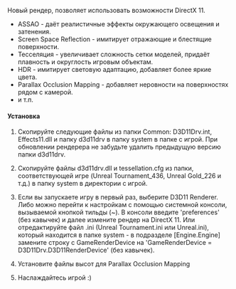 Новый рендер, позволяет использовать возможности DirectX 11.

- ASSAO - даёт реалистичные эффекты окружающего освещения и затенения.
- Screen Space Reflection - имитирует отражающие и блестящие поверхности.
- Тесселяция - увеличивает сложность сетки моделей, придаёт плавность и округлость игровым объектам.
- HDR - имитирует световую адаптацию, добавляет более яркие цвета.
- Parallax Occlusion Mapping - добавляет неровности на поверхностях рядом с камерой.
- и т.п.

#### Установка

1. Скопируйте следующие файлы из папки Common: D3D11Drv.int, Effects11.dll и папку d3d11drv в папку system в папке с игрой. При обновлении рендерера не забудьте удалить предыдущую версию папки d3d11drv.

2. Скопируйте файлы d3d11drv.dll и tessellation.cfg из папки, соответствующей игре (Unreal Tournament_436, Unreal Gold_226 и т.д.) в папку system в директории с игрой.

3. Если вы запускаете игру в первый раз, выберите D3D11 Renderer.
Либо можно перейти к настройкам с помощью системной консоли, вызываемой кнопкой тильды (~). В консоли введите 'preferences' (без кавычек) и далее измените рендер на DirectX 11. Или отредактируйте файл .ini (Unreal Tournament.ini или Unreal.ini), который находится в папке system - в подразделе [Engine.Engine] замените строку с GameRenderDevice на 'GameRenderDevice = D3D11Drv.D3D11RenderDevice' (без кавычек).

4. Установите файлы высот для Parallax Occlusion Mapping

5. Наслаждайтесь игрой :)